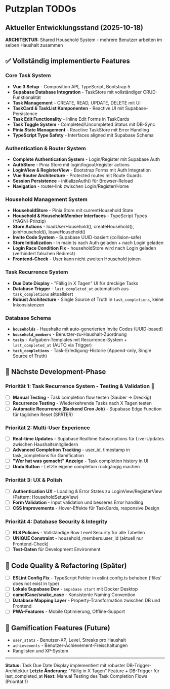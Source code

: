 # Putzplan TODOs

## Aktueller Entwicklungsstand (2025-10-18)

**ARCHITEKTUR:** Shared Household System - mehrere Benutzer arbeiten im selben Haushalt zusammen

## ✅ Vollständig implementierte Features

### Core Task System
- **Vue 3 Setup** - Composition API, TypeScript, Bootstrap 5
- **Supabase Database Integration** - TaskStore mit vollständiger CRUD-Funktionalität
- **Task Management** - CREATE, READ, UPDATE, DELETE mit UI
- **TaskCard & TaskList Komponenten** - Reactive UI mit Supabase-Persistence
- **Task Edit Functionality** - Inline Edit Forms in TaskCards
- **Task Toggle System** - Completed/Uncompleted Status mit DB-Sync
- **Pinia State Management** - Reactive TaskStore mit Error Handling
- **TypeScript Type Safety** - Interfaces aligned mit Supabase Schema

### Authentication & Router System
- **Complete Authentication System** - Login/Register mit Supabase Auth
- **AuthStore** - Pinia Store mit login/logout/register actions
- **LoginView & RegisterView** - Bootstrap Forms mit Auth Integration
- **Vue Router Architecture** - Protected routes mit Route Guards
- **Session Persistence** - initializeAuth() für Browser-Reload
- **Navigation** - router-link zwischen Login/Register/Home

### Household Management System
- **HouseholdStore** - Pinia Store mit currentHousehold State
- **Household & HouseholdMember Interfaces** - TypeScript Types (YAGNI-Prinzip)
- **Store Actions** - loadUserHousehold(), createHousehold(), joinHousehold(), leaveHousehold()
- **Invite Code System** - Supabase UUID-basiert (collision-safe)
- **Store Initialization** - In main.ts nach Auth geladen + nach Login geladen
- **Login Race Condition Fix** - householdStore wird nach Login geladen (verhindert falschen Redirect)
- **Frontend-Check** - User kann nicht zweiten Household joinen

### Task Recurrence System
- **Due Date Display** - "Fällig in X Tagen" UI für dreckige Tasks
- **Database Trigger** - `last_completed_at` automatisch aus `task_completions` aktualisiert
- **Robust Architecture** - Single Source of Truth in `task_completions`, keine Inkonsistenzen

### Database Schema
- **`households`** - Haushalte mit auto-generierten Invite Codes (UUID-based)
- **`household_members`** - Benutzer-zu-Haushalt-Zuordnung
- **`tasks`** - Aufgaben-Templates mit Recurrence-System + `last_completed_at` (AUTO via Trigger)
- **`task_completions`** - Task-Erledigung-Historie (Append-only, Single Source of Truth)

## 🚀 Nächste Development-Phase

### Priorität 1: Task Recurrence System - Testing & Validation 🎯
- [ ] **Manual Testing** - Task completion flow testen (Sauber → Dreckig)
- [ ] **Recurrence Testing** - Wiederkehrende Tasks nach X Tagen testen
- [ ] **Automatic Recurrence (Backend Cron Job)** - Supabase Edge Function für täglichen Reset (SPÄTER)

### Priorität 2: Multi-User Experience
- [ ] **Real-time Updates** - Supabase Realtime Subscriptions für Live-Updates zwischen Haushaltsmitgliedern
- [ ] **Advanced Completion Tracking** - user_id, timestamp in task_completions für Gamification
- [ ] **"Wer hat was gemacht" Anzeige** - Task completion history in UI
- [ ] **Undo Button** - Letzte eigene completion rückgängig machen

### Priorität 3: UX & Polish
- [ ] **Authentication UX** - Loading & Error States zu LoginView/RegisterView (Pattern: HouseholdSetupView)
- [ ] **Form Validation** - Input validation und besseres Error handling
- [ ] **CSS Improvements** - Hover-Effekte für TaskCards, responsive Design

### Priorität 4: Database Security & Integrity
- [ ] **RLS Policies** - Vollständige Row Level Security für alle Tabellen
- [ ] **UNIQUE Constraint** - household_members.user_id (aktuell nur Frontend-Check)
- [ ] **Test-Daten** für Development Environment

## 🔧 Code Quality & Refactoring (Später)
- [ ] **ESLint Config Fix** - TypeScript Fehler in eslint.config.ts beheben ('files' does not exist in type)
- [ ] **Lokale Supabase Dev** - `supabase start` mit Docker Desktop
- [ ] **camelCase/snake_case** - Konsistente Naming Convention
- [ ] **Database Mapping Layer** - Property-Transformation zwischen DB und Frontend
- [ ] **PWA-Features** - Mobile Optimierung, Offline-Support

## 🎯 Gamification Features (Future)
- `user_stats` - Benutzer-XP, Level, Streaks pro Haushalt
- `achievements` - Benutzer-Achievement-Freischaltungen
- Ranglisten und XP-System

---

**Status:** Task Due Date Display implementiert mit robuster DB-Trigger-Architektur
**Letzte Änderung:** "Fällig in X Tagen" Feature + DB-Trigger für last_completed_at
**Next:** Manual Testing des Task Completion Flows (Priorität 1)